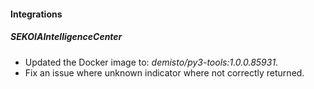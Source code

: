 
#### Integrations

##### SEKOIAIntelligenceCenter

- Updated the Docker image to: *demisto/py3-tools:1.0.0.85931*.
- Fix an issue where unknown indicator where not correctly returned.
